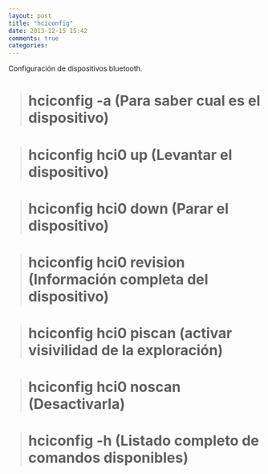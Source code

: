 ```yaml
---
layout: post
title: "hciconfig"
date: 2013-12-15 15:42
comments: true
categories: 
---
```

Configuración de dispositivos bluetooth.

># hciconfig -a (Para saber cual es el dispositivo)

># hciconfig hci0 up (Levantar el dispositivo)

># hciconfig hci0 down (Parar el dispositivo)

># hciconfig hci0 revision (Información completa del dispositivo)

># hciconfig hci0 piscan  (activar visivilidad de la exploración)

># hciconfig hci0 noscan   (Desactivarla)

># hciconfig -h (Listado completo de comandos disponibles)

